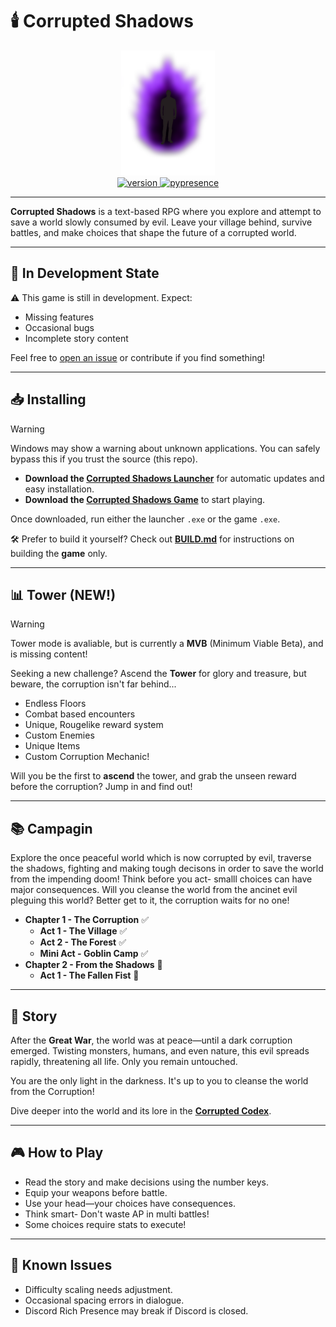# 🕯️ Corrupted Shadows

<div align="center">
  <img src="https://raw.githubusercontent.com/Priestytheplushie/Corrupted-Shadows/49ece1a55640358b8f50d4dfb07f082742842fbd/game_icon.png" alt="Game Icon" width="150"/>

  <br/>

  <a href="https://github.com/Priestytheplushie/Corrupted-Shadows/releases">
    <img src="https://img.shields.io/github/v/release/Priestytheplushie/Corrupted-Shadows?label=version&style=for-the-badge" alt="version"/>
  </a>
  <a href="https://github.com/qwertyquerty/pypresence">
    <img src="https://img.shields.io/badge/using-pypresence-00bb88.svg?style=for-the-badge&logo=discord&logoWidth=20" alt="pypresence"/>
  </a>
</div>

---

**Corrupted Shadows** is a text-based RPG where you explore and attempt to save a world slowly consumed by evil. Leave your village behind, survive battles, and make choices that shape the future of a corrupted world.

---

## 🚧 In Development State

⚠️ This game is still in development. Expect:
- Missing features  
- Occasional bugs  
- Incomplete story content

Feel free to [open an issue](https://github.com/Priestytheplushie/Corrupted-Shadows/issues) or contribute if you find something!

---

## 📥 Installing

> [!Warning]
Windows may show a warning about unknown applications. You can safely bypass this if you trust the source (this repo).

- **Download the [Corrupted Shadows Launcher](https://github.com/Priestytheplushie/Corrupted-Shadows/releases/tag/v0.1.0-launcher)** for automatic updates and easy installation.
- **Download the [Corrupted Shadows Game](https://github.com/Priestytheplushie/Corrupted-Shadows/releases/)** to start playing.

Once downloaded, run either the launcher `.exe` or the game `.exe`.

🛠️ Prefer to build it yourself? Check out [**BUILD.md**](./BUILD.md) for instructions on building the **game** only.

---

## 📊 Tower (NEW!)

> [!warning]
Tower mode is avaliable, but is currently a **MVB** (Minimum Viable Beta), and is missing content!

Seeking a new challenge? Ascend the **Tower** for glory and treasure, but beware, the corruption isn't far behind...

- Endless Floors
- Combat based encounters
- Unique, Rougelike reward system
- Custom Enemies
- Unique Items
- Custom Corruption Mechanic!

Will you be the first to **ascend** the tower, and grab the unseen reward before the corruption? Jump in and find out!

---

## 📚 Campagin
Explore the once peaceful world which is now corrupted by evil, traverse the shadows, fighting and making tough decisons in order to save the world from the impending doom! Think before you act- smalll choices can have major consequences. Will you cleanse the world from the ancinet evil pleguing this world? Better get to it, the corruption waits for no one!

- **Chapter 1 - The Corruption** ✅  
  - **Act 1 - The Village** ✅  
  - **Act 2 - The Forest** ✅  
  - **Mini Act - Goblin Camp** ✅  
- **Chapter 2 - From the Shadows** 🚧  
  - **Act 1 - The Fallen Fist** 🚧
  
---

## 📖 Story


After the **Great War**, the world was at peace—until a dark corruption emerged. Twisting monsters, humans, and even nature, this evil spreads rapidly, threatening all life. Only you remain untouched.

You are the only light in the darkness. It's up to you to cleanse the world from the Corruption!

Dive deeper into the world and its lore in the [**Corrupted Codex**](https://priesty-inc.gitbook.io/corrupted-codex/story).

---

## 🎮 How to Play

- Read the story and make decisions using the number keys.  
- Equip your weapons before battle.  
- Use your head—your choices have consequences.
- Think smart- Don't waste AP in multi battles!
- Some choices require stats to execute!

---

## 🐞 Known Issues

- Difficulty scaling needs adjustment.  
- Occasional spacing errors in dialogue.  
- Discord Rich Presence may break if Discord is closed.
